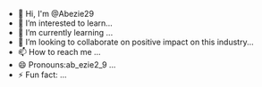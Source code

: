 - 👋 Hi, I'm @Abezie29
- 👀 I’m interested to learn...
- 🌱 I’m currently learning ...
- 💞️ I’m looking to collaborate on positive impact on this industry...
- 📫 How to reach me ...
- 😄 Pronouns:ab_ezie2_9 ...
- ⚡ Fun fact: ...

<!---
Abezie29/Abezie29 is a ✨ special ✨ repository because its `README.md` (this file) appears on your GitHub profile.
You can click the Preview link to take a look at your changes.
--->
